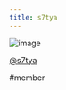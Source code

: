 ```yaml
---
title: s7tya
---
```


![image](https://gyazo.com/20a1d4846140b7ad3c60a0db7aba695c/thumb/160#.png)

[@s7tya](https://twitter.com/s7tya)

\#member
